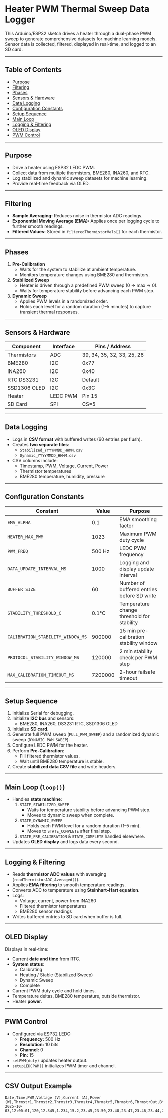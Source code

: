 # Heater PWM Thermal Sweep Data Logger

This Arduino/ESP32 sketch drives a heater through a dual-phase PWM sweep to generate comprehensive datasets for machine learning models. Sensor data is collected, filtered, displayed in real-time, and logged to an SD card.

---

## Table of Contents

- [Purpose](#purpose)
- [Filtering](#filtering)
- [Phases](#phases)
- [Sensors & Hardware](#sensors--hardware)
- [Data Logging](#data-logging)
- [Configuration Constants](#configuration-constants)
- [Setup Sequence](#setup-sequence)
- [Main Loop](#main-loop)
- [Logging & Filtering](#logging--filtering)
- [OLED Display](#oled-display)
- [PWM Control](#pwm-control)

---

## Purpose

- Drive a heater using ESP32 LEDC PWM.
- Collect data from multiple thermistors, BME280, INA260, and RTC.
- Log stabilized and dynamic sweep datasets for machine learning.
- Provide real-time feedback via OLED.

---

## Filtering

- **Sample Averaging:** Reduces noise in thermistor ADC readings.
- **Exponential Moving Average (EMA):** Applies once per logging cycle to further smooth readings.
- **Filtered Values:** Stored in `filteredThermistorVals[]` for each thermistor.

---

## Phases

1. **Pre-Calibration**
   - Waits for the system to stabilize at ambient temperature.
   - Monitors temperature changes using BME280 and thermistors.
2. **Stabilized Sweep**
   - Heater is driven through a predefined PWM sweep (0 → max → 0).
   - Waits for temperature stability before advancing each PWM step.
3. **Dynamic Sweep**
   - Applies PWM levels in a randomized order.
   - Holds each level for a random duration (1–5 minutes) to capture transient thermal responses.

---

## Sensors & Hardware

| Component | Interface | Pins / Address |
|-----------|----------|----------------|
| Thermistors | ADC | 39, 34, 35, 32, 33, 25, 26 |
| BME280 | I2C | 0x77 |
| INA260 | I2C | 0x40 |
| RTC DS3231 | I2C | Default |
| SSD1306 OLED | I2C | 0x3C |
| Heater | LEDC PWM | Pin 15 |
| SD Card | SPI | CS=5 |

---

## Data Logging

- Logs in **CSV format** with buffered writes (60 entries per flush).
- Creates **two separate files**:
  - `Stabilized_YYYYMMDD_HHMM.csv`
  - `Dynamic_YYYYMMDD_HHMM.csv`
- CSV columns include:
  - Timestamp, PWM, Voltage, Current, Power
  - Thermistor temperatures
  - BME280 temperature, humidity, pressure

---

## Configuration Constants

| Constant | Value | Purpose |
|----------|-------|---------|
| `EMA_ALPHA` | 0.1 | EMA smoothing factor |
| `HEATER_MAX_PWM` | 1023 | Maximum PWM duty cycle |
| `PWM_FREQ` | 500 Hz | LEDC PWM frequency |
| `DATA_UPDATE_INTERVAL_MS` | 1000 | Logging and display update interval |
| `BUFFER_SIZE` | 60 | Number of buffered entries before SD write |
| `STABILITY_THRESHOLD_C` | 0.1°C | Temperature change threshold for stability |
| `CALIBRATION_STABILITY_WINDOW_MS` | 900000 | 15 min pre-calibration stability window |
| `PROTOCOL_STABILITY_WINDOW_MS` | 120000 | 2 min stability check per PWM step |
| `MAX_CALIBRATION_TIMEOUT_MS` | 7200000 | 2-hour failsafe timeout |

---

## Setup Sequence

1. Initialize Serial for debugging.
2. Initialize **I2C bus** and sensors:
   - BME280, INA260, DS3231 RTC, SSD1306 OLED
3. Initialize **SD card**.
4. Generate full PWM sweep (`FULL_PWM_SWEEP`) and a randomized dynamic sweep (`DYNAMIC_PWM_SWEEP`).
5. Configure LEDC PWM for the heater.
6. Perform **Pre-Calibration**:
   - Fill filtered thermistor values.
   - Wait until BME280 temperature is stable.
7. Create **stabilized data CSV file** and write headers.

---

## Main Loop (`loop()`)

- Handles **state machine**:
  1. `STATE_STABILIZED_SWEEP`
     - Waits for temperature stability before advancing PWM step.
     - Moves to dynamic sweep when complete.
  2. `STATE_DYNAMIC_SWEEP`
     - Holds each PWM level for a random duration (1–5 min).
     - Moves to `STATE_COMPLETE` after final step.
  3. `STATE_PRE_CALIBRATION` & `STATE_COMPLETE` handled elsewhere.
- Updates **OLED display** and logs data every second.

---

## Logging & Filtering

- Reads **thermistor ADC values** with averaging (`readThermistorADC_Averaged()`).
- Applies **EMA filtering** to smooth temperature readings.
- Converts ADC to temperature using **Steinhart–Hart equation**.
- Logs:
  - Voltage, current, power from INA260
  - Filtered thermistor temperatures
  - BME280 sensor readings
- Writes buffered entries to SD card when buffer is full.

---

## OLED Display

Displays in real-time:

- Current **date and time** from RTC.
- **System status**:
  - Calibrating
  - Heating / Stable (Stabilized Sweep)
  - Dynamic Sweep
  - Complete
- Current PWM duty cycle and hold times.
- Temperature deltas, BME280 temperature, outside thermistor.
- Heater **power**.

---

## PWM Control

- Configured via ESP32 LEDC:
  - **Frequency:** 500 Hz
  - **Resolution:** 10 bits
  - **Channel:** 0
  - **Pin:** 15
- `setPWM(duty)` updates heater output.
- `setupLEDCPWM()` initializes PWM timer and channel.

---

## CSV Output Example

```csv
Date,Time,PWM,Voltage (V),Current (A),Power (W),Thrmstr1,Thrmstr2,Thrmstr3,Thrmstr4,Thrmstr5,Thrmstr6,ThrmstrOut,BME_Temp,BME_Hum,BME_Press
2025-10-03,12:00:01,120,12.345,1.234,15.2,23.45,23.50,23.48,23.47,23.46,23.44,22.50,24.12,45.6,1013.2
